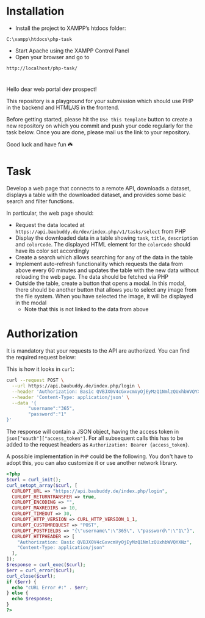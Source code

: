 # Installation
- Install the project to XAMPP’s htdocs folder:
```
C:\xampp\htdocs\php-task
```
- Start Apache using the XAMPP Control Panel
- Open your browser and go to
```
http://localhost/php-task/
```

#
Hello dear web portal dev prospect!

This repository is a playground for your submission which should use PHP in the backend and HTML/JS in the frontend.

Before getting started, please hit the `Use this template` button to create a new repository on which you commit and push your code regularly for the task below. Once you are done, please mail us the link to your repository.

Good luck and have fun ☘️

# Task

Develop a web page that connects to a remote API, downloads a dataset, displays a table with the downloaded dataset, and provides some basic search and filter functions.

In particular, the web page should:

- Request the data located at `https://api.baubuddy.de/dev/index.php/v1/tasks/select` from PHP
- Display the downloaded data in a table showing `task`, `title`, `description` and `colorCode`. The displayed HTML element for the `colorCode` should have its color set accordingly
- Create a search which allows searching for any of the data in the table
- Implement auto-refresh functionality which requests the data from above every 60 minutes and updates the table with the new data without reloading the web page. The data should be fetched via PHP
- Outside the table, create a button that opens a modal. In this modal, there should be another button that allows you to select any image from the file system. When you have selected the image, it will be displayed in the modal
  - Note that this is not linked to the data from above

# Authorization

It is mandatory that your requests to the API are authorized. You can find the required request below:

This is how it looks in `curl`:

```bash
curl --request POST \
  --url https://api.baubuddy.de/index.php/login \
  --header 'Authorization: Basic QVBJX0V4cGxvcmVyOjEyMzQ1NmlzQUxhbWVQYXNz' \
  --header 'Content-Type: application/json' \
  --data '{
        "username":"365",
        "password":"1"
}'
```

The response will contain a JSON object, having the access token in `json["oauth"]["access_token"]`. For all subsequent calls this has to be added to the request headers as `Authorization: Bearer {access_token}`.

A possible implementation in `PHP` could be the following. You don't have to adopt this, you can also customize it or use another network library.

```php
<?php
$curl = curl_init();
curl_setopt_array($curl, [
  CURLOPT_URL => "https://api.baubuddy.de/index.php/login",
  CURLOPT_RETURNTRANSFER => true,
  CURLOPT_ENCODING => "",
  CURLOPT_MAXREDIRS => 10,
  CURLOPT_TIMEOUT => 30,
  CURLOPT_HTTP_VERSION => CURL_HTTP_VERSION_1_1,
  CURLOPT_CUSTOMREQUEST => "POST",
  CURLOPT_POSTFIELDS => "{\"username\":\"365\", \"password\":\"1\"}",
  CURLOPT_HTTPHEADER => [
    "Authorization: Basic QVBJX0V4cGxvcmVyOjEyMzQ1NmlzQUxhbWVQYXNz",
    "Content-Type: application/json"
  ],
]);
$response = curl_exec($curl);
$err = curl_error($curl);
curl_close($curl);
if ($err) {
  echo "cURL Error #:" . $err;
} else {
  echo $response;
}
?>
```
